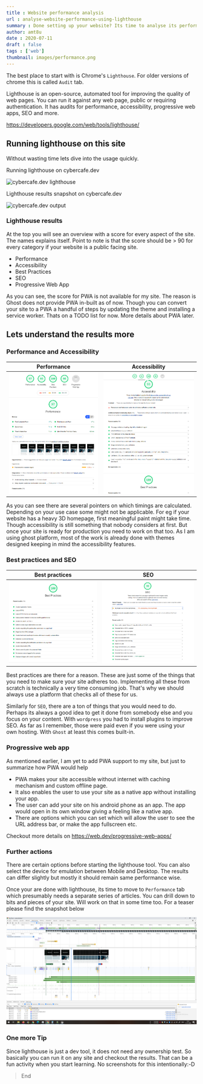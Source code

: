 ```yaml
---
title : Website performance analysis
url : analyse-website-performance-using-lighthouse
summary : Done setting up your website? Its time to analyse its performance. If you are a business, then probably you could afford an automation team which can build up various test scenarios. But what about if you are an independent blogger or can't afford to hire people to do performance testing on your website.
author: amt8u
date : 2020-07-11
draft : false
tags : ['web']
thumbnail: images/performance.png
---
```


The best place to start with is Chrome's `Lighthouse`. For older versions of chrome this is called `Audit` tab.

Lighthouse is an open-source, automated tool for improving the quality of web pages. You can run it against any web page, public or requiring authentication. It has audits for performance, accessibility, progressive web apps, SEO and more.

https://developers.google.com/web/tools/lighthouse/

## Running lighthouse on this site
Without wasting time lets dive into the usage quickly.

Running lighthouse on cybercafe.dev

![cybercafe.dev lighthouse](images/cybercafe_105-382-1.gif)


Lighthouse results snapshot on cybercafe.dev

![cybercafe.dev output](images/cybercafe_lighthouse_output.gif)

### Lighthouse results

At the top you will see an overview with a score for every aspect of the site. The names explains itself. Point to note is that the score should be > 90 for every category if your website is a public facing site.
* Performance
* Accessibility
* Best Practices
* SEO
* Progressive Web App

As you can see, the score for PWA is not available for my site. The reason is Ghost does not provide PWA in-built as of now. Though you can convert your site to a PWA a handful of steps by updating the theme and installing a service worker. Thats on a TODO list for now. More details about PWA later.

## Lets understand the results more

### Performance and Accessibility

| Performance                         | Accessibility                       |
|-------------------------------------|-------------------------------------|
| ![](images/lighthouse_result_1.png) | ![](images/lighthouse_result_2.png) |


As you can see there are several pointers on which timings are calculated. Depending on your use case some might not be applicable. For eg if your website has a heavy 3D homepage, first meaningful paint might take time.
Though accessibility is still something that nobody considers at first. But once your site is ready for production you need to work on that too. As I am using ghost platform, most of the work is already done with themes designed keeping in mind the accessibility features.

### Best practices and SEO

| Best practices                      | SEO                                 |
|-------------------------------------|-------------------------------------|
| ![](images/lighthouse_result_3.png) | ![](images/lighthouse_result_4.png) |

Best practices are there for a reason. These are just some of the things that you need to make sure your site adheres too. Implementing all these from scratch is technically a very time consuming job. That's why we should always use a platform that checks all of these for us. 

Similarly for `SEO`, there are a ton of things that you would need to do. Perhaps its always a good idea to get it done from somebody else and you focus on your content. With `wordpress` you had to install plugins to improve SEO. As far as I remember, those were paid even if you were using your own hosting. With `Ghost` at least this comes built-in.

### Progressive web app

As mentioned earlier, I am yet to add PWA support to my site, but just to summarize how PWA would help

* PWA makes your site accessible without internet with caching mechanism and custom offline page.
* It also enables the user to use your site as a native app without installing your app. 
* The user can add your site on his android phone as an app. The app would open in its own window giving a feeling like a native app. 
* There are options which you can set which will allow the user to see the URL address bar, or make the app fullscreen etc.

[](images/lighthouse_result_5.png)

Checkout more details on https://web.dev/progressive-web-apps/

### Further actions

There are certain options before starting the lighthouse tool. You can also select the device for emulation between Mobile and Desktop. The results can differ slightly but mostly it should remain same performance wise.

Once your are done with lighthouse, its time to move to `Performance` tab which presumably needs a separate series of articles. You can drill down to bits and pieces of your site. Will work on that in some time too. For a teaser please find the snapshot below

![](images/performance.png)

### One more Tip
Since lighthouse is just a dev tool, it does not need any ownership test. So basically you can run it on any site and checkout the results. That can be a fun activity when you start learning. No screenshots for this intentionally:-D

> End



